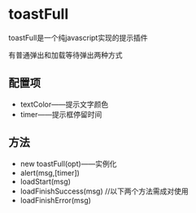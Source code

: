 # toastFull
toastFull是一个纯javascript实现的提示插件

有普通弹出和加载等待弹出两种方式


## 配置项
- textColor——提示文字颜色
- timer——提示框停留时间


## 方法
- new toastFull(opt)——实例化
- alert(msg,[timer])
- loadStart(msg)
- loadFinishSuccess(msg) //以下两个方法需成对使用
- loadFinishError(msg)
